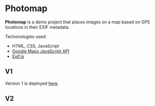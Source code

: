 # Photomap

**Photomap** is a demo project that places images on a map based on GPS
locations in their EXIF metadata.

Techonologies used:
- HTML, CSS, JavaScript
- [Google Maps JavaScript API](https://developers.google.com/maps/documentation/javascript/overview)
- [Exif.js](https://github.com/exif-js/exif-js)

## V1

Version 1 is deployed [here](https://caseinpoint.github.io/photomap/).

## V2
